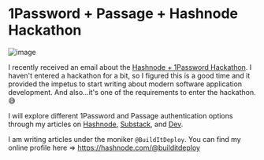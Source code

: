 # 1Password + Passage + Hashnode Hackathon

![image](https://github.com/100stacks/1password-passage-hashnode-hackathon/assets/10120600/4b6a3397-9edc-45e8-9763-93a2bfa157d1)

I recently received an email about the [Hashnode + 1Password Hackathon](https://hashnode.com/hackathons/1password). I haven't entered a hackathon for a bit, so I figured this is a good time and it provided the impetus to start writing about modern software application development. And also...it's one of the requirements to enter the hackathon. 😅

I will explore different 1Password and Passage authentication options through my articles on [Hashnode](https://builditdeploy.hashnode.dev/), [Substack](https://builditdeploy.substack.com/), and [Dev](https://dev.to/builditdeploy).

I am writing articles under the moniker `@BuildItDeploy`. You can find my online profile here => https://hashnode.com/@builditdeploy
